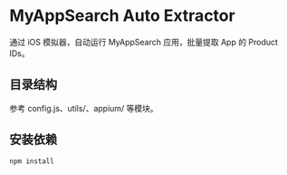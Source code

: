 # MyAppSearch Auto Extractor

通过 iOS 模拟器，自动运行 MyAppSearch 应用，批量提取 App 的 Product IDs。

## 目录结构

参考 config.js、utils/、appium/ 等模块。

## 安装依赖

```bash
npm install

